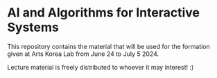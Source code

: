 # AI and Algorithms for Interactive Systems

This repository contains the material that will be used for the formation given at Arts Korea Lab from June 24 to July 5 2024. 

Lecture material is freely distributed to whoever it may interest! :)
